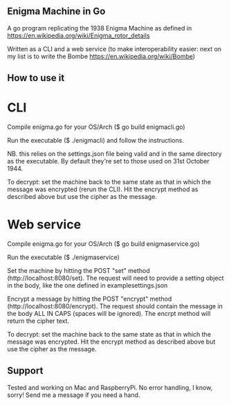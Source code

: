 ## Enigma Machine in Go
A go program replicating the 1938 Enigma Machine as defined in https://en.wikipedia.org/wiki/Enigma_rotor_details

Written as a CLI and a web service (to make interoperability easier: next on my list is to write the Bombe https://en.wikipedia.org/wiki/Bombe)

## How to use it
# CLI
Compile enigma.go for your OS/Arch ($ go build enigmacli.go)

Run the executable ($ ./enigmacli) and follow the instructions.

NB. this relies on the settings.json file being valid and in the same directory as the executable. By default they're set to those used on 31st October 1944.

To decrypt: set the machine back to the same state as that in which the message was encrypted (rerun the CLI). Hit the encrypt method as described above but use the cipher as the message.

# Web service
Compile enigma.go for your OS/Arch ($ go build enigmaservice.go)

Run the executable ($ ./enigmaservice)

Set the machine by hitting the POST "set" method (http://localhost:8080/set). The request will need to provide a setting object in the body, like the one defined in examplesettings.json

Encrypt a message by hitting the POST "encrypt" method (http://localhost:8080/encrypt). The request should contain the message in the body ALL IN CAPS (spaces will be ignored). The encrpt method will return the cipher text.

To decrypt: set the machine back to the same state as that in which the message was encrypted. Hit the encrypt method as described above but use the cipher as the message.

## Support
Tested and working on Mac and RaspberryPi. No error handling, I know, sorry! Send me a message if you need a hand.